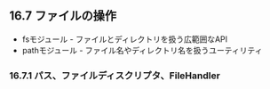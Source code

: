 ## 16.7 ファイルの操作
- fsモジュール - ファイルとディレクトリを扱う広範囲なAPI
- pathモジュール - ファイル名やディレクトリ名を扱うユーティリティ
### 16.7.1 パス、ファイルディスクリプタ、FileHandler
